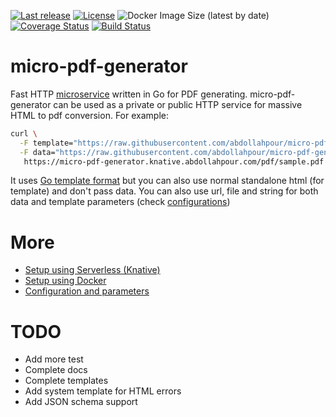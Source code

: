 [![Last release](https://img.shields.io/github/v/release/abdollahpour/micro-pdf-generator)](https://github.com/abdollahpour/micro-pdf-generator/releases/)
[![License](https://img.shields.io/badge/License-Apache%202.0-blue.svg)](https://opensource.org/licenses/Apache-2.0)
![Docker Image Size (latest by date)](https://img.shields.io/docker/image-size/abdollahpour/micro-pdf-generator)
[![Coverage Status](https://coveralls.io/repos/github/abdollahpour/micro-pdf-generator/badge.svg?branch=master)](https://coveralls.io/github/abdollahpour/micro-pdf-generator?branch=master)
[![Build Status](https://secure.travis-ci.org/abdollahpour/micro-pdf-generator.svg?branch=master)](http://travis-ci.org/abdollahpour/micro-pdf-generator)

# micro-pdf-generator

Fast HTTP [microservice](http://microservices.io/patterns/microservices.html) written in Go for PDF generating. micro-pdf-generator can be used as a private or public HTTP service for massive HTML to pdf conversion. For example:

```sh
curl \
  -F template="https://raw.githubusercontent.com/abdollahpour/micro-pdf-generator/master/docs/template.html" \
  -F data="https://raw.githubusercontent.com/abdollahpour/micro-pdf-generator/master/docs/data.json" \
   https://micro-pdf-generator.knative.abdollahpour.com/pdf/sample.pdf -o sample.pdf
```

It uses [Go template format](https://golang.org/pkg/text/template/) but you can also use normal standalone html (for template) and don't pass data.
You can also use url, file and string for both data and template parameters (check [configurations](docs/configurations.md))

# More

- [Setup using Serverless (Knative)](docs/knative.md)
- [Setup using Docker](docs/docker.md)
- [Configuration and parameters](docs/configurations.md)

# TODO

- Add more test
- Complete docs
- Complete templates
- Add system template for HTML errors
- Add JSON schema support
